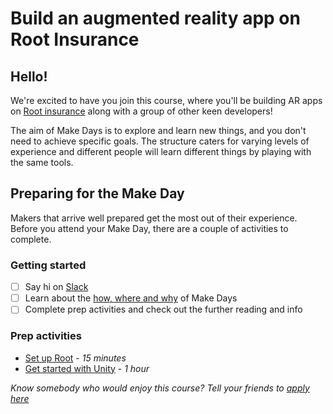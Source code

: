# Build an augmented reality app on Root Insurance

## Hello!

We're excited to have you join this course, where you'll be building AR apps on [Root insurance](http://root.co.za/insurance/) along with a group of other keen developers!

The aim of Make Days is to explore and learn new things, and you don't need to achieve specific goals. The structure caters for varying levels of experience and different people will learn different things by playing with the same tools.

## Preparing for the Make Day

Makers that arrive well prepared get the most out of their experience. Before you attend your Make Day, there are a couple of activities to complete.

### Getting started

- [ ] Say hi on [Slack](https://offerzen-make.slack.com/)
- [ ] Learn about the [how, where and why](agenda.md) of Make Days
- [ ] Complete prep activities and check out the further reading and info

### Prep activities
- [Set up Root](https://github.com/OfferZen-Make/arinsuretech-activity-root-setup) - *15 minutes*
- [Get started with Unity](https://github.com/OfferZen-Make/arinsuretech-activity-unity-setup) - *1 hour*

*Know somebody who would enjoy this course? Tell your friends to [apply here](https://make.offerzen.com/course/root-insurance-augmented-reality)*
